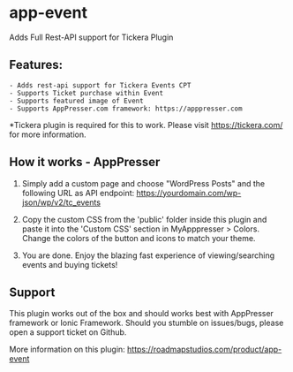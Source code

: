 # app-event
Adds Full Rest-API support for Tickera Plugin

## Features:
	- Adds rest-api support for Tickera Events CPT
	- Supports Ticket purchase within Event
	- Supports featured image of Event
	- Supports AppPresser.com framework: https://apppresser.com

*Tickera plugin is required for this to work. Please visit https://tickera.com/ for more information.
	
## How it works - AppPresser
1. Simply add a custom page and choose "WordPress Posts" and the following URL as API endpoint: 
https://yourdomain.com/wp-json/wp/v2/tc_events

2. Copy the custom CSS from the 'public' folder inside this plugin and paste it into the 'Custom CSS' section in MyApppresser > Colors. Change the colors of the button and icons to match your theme.

3. You are done. Enjoy the blazing fast experience of viewing/searching events and buying tickets!
	
## Support
This plugin works out of the box and should works best with AppPresser framework or Ionic Framework. Should you stumble on issues/bugs, please open a support ticket on Github.

More information on this plugin: https://roadmapstudios.com/product/app-event